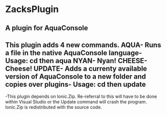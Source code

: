 # ZacksPlugin
A plugin for AquaConsole
------------------------
This plugin adds 4 new commands.
    AQUA- Runs a file in the native AquaConsole language- Usage: cd <file directory> then aqua <filename>
    NYAN- Nyan!
    CHEESE- Cheese!
    UPDATE- Adds a currenty available version of AquaConsole to a new folder and copies over plugins- Usage: cd <aquaconsole directory> then update <version>
------------------------
-This plugin depends on Ionic.Zip. Re-referral to this will have to be done within Visual Studio or the Update command will crash the program. Ionic.Zip is redistributed with the source code.
